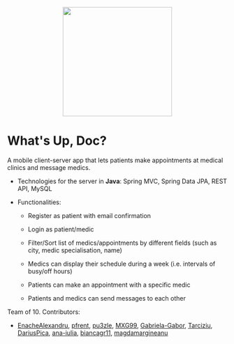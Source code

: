 <p align="center">
  <img src="https://user-images.githubusercontent.com/63500798/179316880-72e97c48-708c-4315-944f-4c1ff01750a9.png" width="250">
</p>

# What's Up, Doc?

A mobile client-server app that lets patients make appointments at medical clinics and message medics.

- Technologies for the server in **Java**: Spring MVC, Spring Data JPA, REST API, MySQL

- Functionalities:
  
  - Register as patient with email confirmation
  
  - Login as patient/medic
  
  - Filter/Sort list of medics/appointments by different fields (such as city, medic specialisation, name)
  
  - Medics can display their schedule during a week (i.e. intervals of busy/off hours)
  
  - Patients can make an appointment with a specific medic
  
  - Patients and medics can send messages to each other
 
Team of 10. Contributors:
- [EnacheAlexandru](https://github.com/EnacheAlexandru), [pfrent](https://github.com/pfrent), [pu3zle](https://github.com/pu3zle), [MXG99](https://github.com/MXG99), [Gabriela-Gabor](https://github.com/Gabriela-Gabor), [Tarciziu](https://github.com/Tarciziu), [DariusPica](https://github.com/DariusPica), [ana-iulia](https://github.com/ana-iulia), [biancagr11](https://github.com/biancagr11), [magdamargineanu](https://github.com/magdamargineanu)
